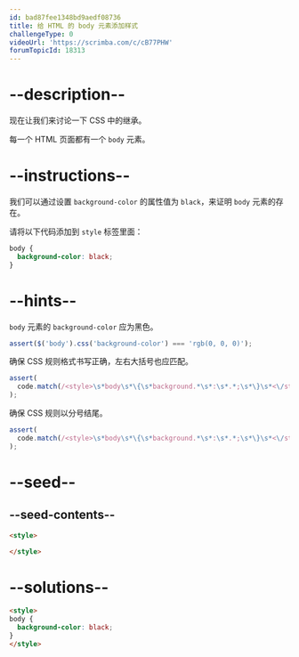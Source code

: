 ```yaml
---
id: bad87fee1348bd9aedf08736
title: 给 HTML 的 body 元素添加样式
challengeType: 0
videoUrl: 'https://scrimba.com/c/cB77PHW'
forumTopicId: 18313
---
```


# --description--

现在让我们来讨论一下 CSS 中的继承。

每一个 HTML 页面都有一个 `body` 元素。

# --instructions--

我们可以通过设置 `background-color` 的属性值为 `black`，来证明 `body` 元素的存在。

请将以下代码添加到 `style` 标签里面：

```css
body {
  background-color: black;
}
```

# --hints--

`body` 元素的 `background-color` 应为黑色。

```js
assert($('body').css('background-color') === 'rgb(0, 0, 0)');
```

确保 CSS 规则格式书写正确，左右大括号也应匹配。

```js
assert(
  code.match(/<style>\s*body\s*\{\s*background.*\s*:\s*.*;\s*\}\s*<\/style>/i)
);
```

确保 CSS 规则以分号结尾。

```js
assert(
  code.match(/<style>\s*body\s*\{\s*background.*\s*:\s*.*;\s*\}\s*<\/style>/i)
);
```

# --seed--

## --seed-contents--

```html
<style>

</style>
```

# --solutions--

```html
<style>
body {
  background-color: black;
}
</style>
```
